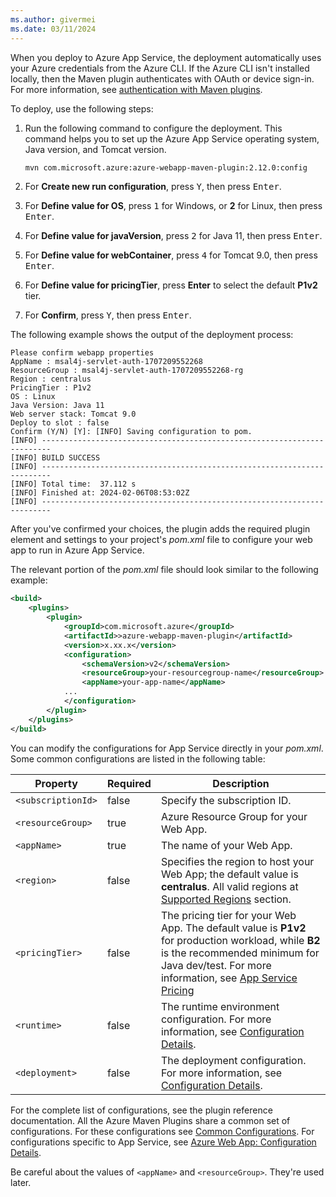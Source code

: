 ```yaml
---
ms.author: givermei
ms.date: 03/11/2024
---
```


When you deploy to Azure App Service, the deployment automatically uses your Azure credentials from the Azure CLI. If the Azure CLI isn't installed locally, then the Maven plugin authenticates with OAuth or device sign-in. For more information, see [authentication with Maven plugins](https://github.com/microsoft/azure-maven-plugins/wiki/Authentication).

To deploy, use the following steps:

1. Run the following command to configure the deployment. This command helps you to set up the Azure App Service operating system, Java version, and Tomcat version.

   ```bash
   mvn com.microsoft.azure:azure-webapp-maven-plugin:2.12.0:config
   ```

1. For **Create new run configuration**, press <kbd>Y</kbd>, then press <kbd>Enter</kbd>.

1. For **Define value for OS**, press <kbd>1</kbd> for Windows, or **2** for Linux, then press <kbd>Enter</kbd>.

1. For **Define value for javaVersion**, press <kbd>2</kbd> for Java 11, then press <kbd>Enter</kbd>.

1. For **Define value for webContainer**, press <kbd>4</kbd> for Tomcat 9.0, then press <kbd>Enter</kbd>.

1. For **Define value for pricingTier**, press **Enter** to select the default **P1v2** tier.

1. For **Confirm**, press <kbd>Y</kbd>, then press <kbd>Enter</kbd>.

The following example shows the output of the deployment process:

```output
Please confirm webapp properties
AppName : msal4j-servlet-auth-1707209552268
ResourceGroup : msal4j-servlet-auth-1707209552268-rg
Region : centralus
PricingTier : P1v2
OS : Linux
Java Version: Java 11
Web server stack: Tomcat 9.0
Deploy to slot : false
Confirm (Y/N) [Y]: [INFO] Saving configuration to pom.
[INFO] ------------------------------------------------------------------------
[INFO] BUILD SUCCESS
[INFO] ------------------------------------------------------------------------
[INFO] Total time:  37.112 s
[INFO] Finished at: 2024-02-06T08:53:02Z
[INFO] ------------------------------------------------------------------------
```

After you've confirmed your choices, the plugin adds the required plugin element and settings to your project's *pom.xml* file to configure your web app to run in Azure App Service.

The relevant portion of the *pom.xml* file should look similar to the following example:

```xml
<build>
    <plugins>
        <plugin>
            <groupId>com.microsoft.azure</groupId>
            <artifactId>>azure-webapp-maven-plugin</artifactId>
            <version>x.xx.x</version>
            <configuration>
                <schemaVersion>v2</schemaVersion>
                <resourceGroup>your-resourcegroup-name</resourceGroup>
                <appName>your-app-name</appName>
            ...
            </configuration>
        </plugin>
    </plugins>
</build>
```

You can modify the configurations for App Service directly in your *pom.xml*. Some common configurations are listed in the following table:

| Property           | Required | Description                                                                                                                                                                                                                                                          |
|--------------------|----------|----------------------------------------------------------------------------------------------------------------------------------------------------------------------------------------------------------------------------------------------------------------------|
| `<subscriptionId>` | false    | Specify the subscription ID.                                                                                                                                                                                                                                         |
| `<resourceGroup>`  | true     | Azure Resource Group for your Web App.                                                                                                                                                                                                                               |
| `<appName>`        | true     | The name of your Web App.                                                                                                                                                                                                                                            |
| `<region>`         | false    | Specifies the region to host your Web App; the default value is **centralus**. All valid regions at [Supported Regions](https://azure.microsoft.com/global-infrastructure/services/?products=app-service) section.                                                   |
| `<pricingTier>`    | false    | The pricing tier for your Web App. The default value is **P1v2** for production workload, while **B2** is the recommended minimum for Java dev/test. For more information, see [App Service Pricing](https://azure.microsoft.com/pricing/details/app-service/linux/) |
| `<runtime>`        | false    | The runtime environment configuration. For more information, see [Configuration Details](https://github.com/microsoft/azure-maven-plugins/wiki/Azure-Web-App:-Configuration-Details).                                                                                |
| `<deployment>`     | false    | The deployment configuration. For more information, see [Configuration Details](https://github.com/microsoft/azure-maven-plugins/wiki/Azure-Web-App:-Configuration-Details).                                                                                         |

For the complete list of configurations, see the plugin reference documentation. All the Azure Maven Plugins share a common set of configurations. For these configurations see [Common Configurations](https://github.com/microsoft/azure-maven-plugins/wiki/Common-Configuration). For configurations specific to App Service, see [Azure Web App: Configuration Details](https://github.com/microsoft/azure-maven-plugins/wiki/Azure-Web-App:-Configuration-Details).

Be careful about the values of `<appName>` and `<resourceGroup>`. They're used later.
